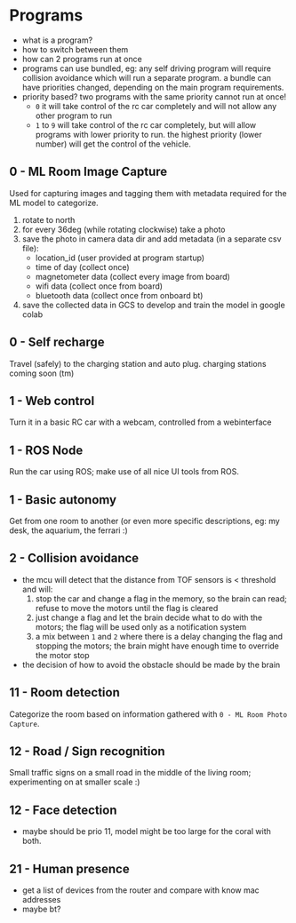 # Programs

  - what is a program?
  - how to switch between them
  - how can 2 programs run at once
  - programs can use bundled, eg: any self driving program will require collision avoidance
  which will run a separate program. a bundle can have priorities changed, depending on the 
  main program requirements.
  - priority based? two programs with the same priority cannot run at once!
      - `0` it will take control of the rc car completely
      and will not allow any other program to run
      - `1` to `9` will take control of the rc car completely, but will allow 
      programs with lower priority to run. the highest priority (lower number) will
      get the control of the vehicle. 
  
 
## 0 - ML Room Image Capture
Used for capturing images and tagging them with metadata required for the ML model
to categorize. 

  1. rotate to north
  2. for every 36deg (while rotating clockwise) take a photo
  3. save the photo in camera data dir and add metadata (in a separate csv file):
        - location_id (user provided at program startup)
        - time of day (collect once)
        - magnetometer data (collect every image from board)
        - wifi data (collect once from board)
        - bluetooth data (collect once from onboard bt)
  4. save the collected data in GCS to develop and train the model in google colab

## 0 - Self recharge
Travel (safely) to the charging station and auto plug. charging stations coming soon (tm)
        
## 1 - Web control
Turn it in a basic RC car with a webcam, controlled from a webinterface

## 1 - ROS Node
Run the car using ROS; make use of all nice UI tools from ROS.

## 1 - Basic autonomy 
Get from one room to another (or even more specific descriptions, eg: my desk, the aquarium, the ferrari :)

## 2 - Collision avoidance

  - the mcu will detect that the distance from TOF sensors is < threshold and will:
    1. stop the car and change a flag in the memory, so the brain can read; refuse to move 
    the motors until the flag is cleared
    2. just change a flag and let the brain decide what to do with the motors; the
    flag will be used only as a notification system
    3. a mix between `1` and `2` where there is a delay changing the flag and stopping 
    the motors; the brain might have enough time to override the motor stop
  - the decision of how to avoid the obstacle should be made by the brain
      
      
## 11 - Room detection
Categorize the room based on information gathered with `0 - ML Room Photo Capture`.

## 12 - Road / Sign recognition
Small traffic signs on a small road in the middle of the living room; experimenting on at smaller scale :)

## 12 - Face detection
  - maybe should be prio 11, model might be too large for the coral with both.
  
## 21 - Human presence
  - get a list of devices from the router and compare with know mac addresses
  - maybe bt?